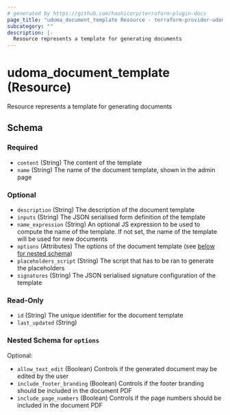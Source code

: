 ```yaml
---
# generated by https://github.com/hashicorp/terraform-plugin-docs
page_title: "udoma_document_template Resource - terraform-provider-udoma"
subcategory: ""
description: |-
  Resource represents a template for generating documents
---
```


# udoma_document_template (Resource)

Resource represents a template for generating documents



<!-- schema generated by tfplugindocs -->
## Schema

### Required

- `content` (String) The content of the template
- `name` (String) The name of the document template, shown in the admin page

### Optional

- `description` (String) The description of the document template
- `inputs` (String) The JSON serialised form definition of the template
- `name_expression` (String) An optional JS expression to be used to compute the name of 
				the template. If not set, the name of the template will be used for new documents
- `options` (Attributes) The options of the document template (see [below for nested schema](#nestedatt--options))
- `placeholders_script` (String) The script that has to be ran to generate the placeholders
- `signatures` (String) The JSON serialised signature configuration of the template

### Read-Only

- `id` (String) The unique identifier for the document template
- `last_updated` (String)

<a id="nestedatt--options"></a>
### Nested Schema for `options`

Optional:

- `allow_text_edit` (Boolean) Controls if the generated document may be edited by the user
- `include_footer_branding` (Boolean) Controls if the footer branding should be included in the document PDF
- `include_page_numbers` (Boolean) Controls if the page numbers should be included in the document PDF
